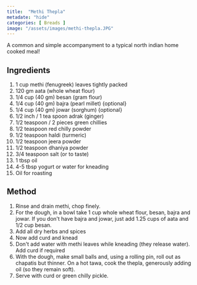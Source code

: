```yaml
---
title:  "Methi Thepla"
metadate: "hide"
categories: [ Breads ]
image: "/assets/images/methi-thepla.JPG"
---
```


A common and simple accompanyment to a typical north indian home cooked meal!

## Ingredients

1. 1 cup methi (fenugreek) leaves tightly packed
2. 120 gm aata (whole wheat flour)
3. 1/4 cup (40 gm) besan (gram flour)
4. 1/4 cup (40 gm) bajra (pearl millet) {optional}
5. 1/4 cup (40 gm) jowar (sorghum) {optional}
6. 1/2 inch / 1 tea spoon adrak (ginger)
7. 1/2 teaspoon / 2 pieces green chillies
8. 1/2 teaspoon red chilly powder
9. 1/2 teaspoon haldi (turmeric)
10. 1/2 teaspoon jeera powder
11. 1/2 teaspoon dhaniya powder
12. 3/4 teaspoon salt (or to taste)
13. 1 tbsp oil
14. 4-5 tbsp yogurt or water for kneading
15. Oil for roasting

## Method

1. Rinse and drain methi, chop finely.
2. For the dough, in a bowl take 1 cup whole wheat flour, besan, bajra and jowar. If you don't have bajra and jowar, just add 1.25 cups of aata and 1/2 cup besan.
3. Add all dry herbs and spices
4. Now add curd and knead
5. Don't add water with methi leaves while kneading (they release water). Add curd if required
6. With the dough, make small balls and, using a rolling pin, roll out as chapatis but thinner. On a hot tawa, cook the thepla, generously adding oil (so they remain soft).
7. Serve with curd or green chilly pickle.